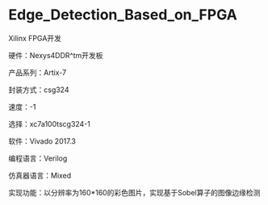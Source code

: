 # Edge_Detection_Based_on_FPGA

Xilinx FPGA开发

硬件：Nexys4DDR^tm开发板

产品系列：Artix-7

封装方式：csg324

速度：-1

选择：xc7a100tscg324-1

软件：Vivado 2017.3

编程语言：Verilog

仿真器语言：Mixed

实现功能：以分辨率为160*160的彩色图片，实现基于Sobel算子的图像边缘检测
